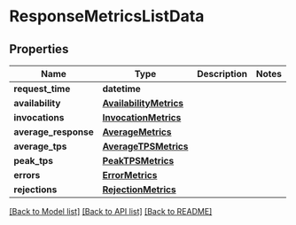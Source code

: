 # ResponseMetricsListData

## Properties
Name | Type | Description | Notes
------------ | ------------- | ------------- | -------------
**request_time** | **datetime** |  | 
**availability** | [**AvailabilityMetrics**](AvailabilityMetrics.md) |  | 
**invocations** | [**InvocationMetrics**](InvocationMetrics.md) |  | 
**average_response** | [**AverageMetrics**](AverageMetrics.md) |  | 
**average_tps** | [**AverageTPSMetrics**](AverageTPSMetrics.md) |  | 
**peak_tps** | [**PeakTPSMetrics**](PeakTPSMetrics.md) |  | 
**errors** | [**ErrorMetrics**](ErrorMetrics.md) |  | 
**rejections** | [**RejectionMetrics**](RejectionMetrics.md) |  | 

[[Back to Model list]](../README.md#documentation-for-models) [[Back to API list]](../README.md#documentation-for-api-endpoints) [[Back to README]](../README.md)

